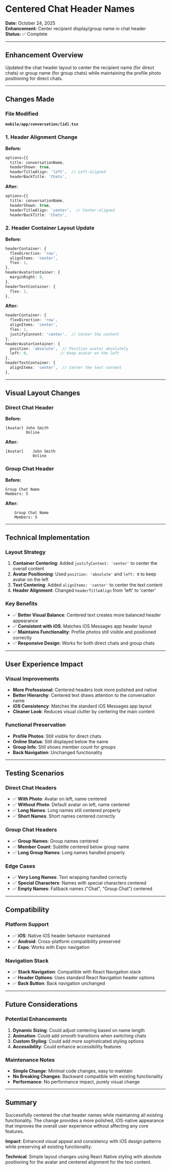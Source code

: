 # Centered Chat Header Names

**Date:** October 24, 2025  
**Enhancement:** Center recipient display/group name in chat header  
**Status:** ✅ Complete

---

## Enhancement Overview

Updated the chat header layout to center the recipient name (for direct chats) or group name (for group chats) while maintaining the profile photo positioning for direct chats.

---

## Changes Made

### File Modified
**`mobile/app/conversation/[id].tsx`**

### 1. Header Alignment Change

**Before:**
```typescript
options={{
  title: conversationName,
  headerShown: true,
  headerTitleAlign: 'left',  // Left-aligned
  headerBackTitle: 'Chats',
```

**After:**
```typescript
options={{
  title: conversationName,
  headerShown: true,
  headerTitleAlign: 'center',  // Center-aligned
  headerBackTitle: 'Chats',
```

### 2. Header Container Layout Update

**Before:**
```typescript
headerContainer: {
  flexDirection: 'row',
  alignItems: 'center',
  flex: 1,
},
headerAvatarContainer: {
  marginRight: 8,
},
headerTextContainer: {
  flex: 1,
},
```

**After:**
```typescript
headerContainer: {
  flexDirection: 'row',
  alignItems: 'center',
  flex: 1,
  justifyContent: 'center',  // Center the content
},
headerAvatarContainer: {
  position: 'absolute',  // Position avatar absolutely
  left: 0,              // Keep avatar on the left
},
headerTextContainer: {
  alignItems: 'center',  // Center the text content
},
```

---

## Visual Layout Changes

### Direct Chat Header
**Before:**
```
[Avatar] John Smith
         Online
```

**After:**
```
[Avatar]    John Smith
            Online
```

### Group Chat Header
**Before:**
```
Group Chat Name
Members: 5
```

**After:**
```
    Group Chat Name
    Members: 5
```

---

## Technical Implementation

### Layout Strategy
1. **Container Centering**: Added `justifyContent: 'center'` to center the overall content
2. **Avatar Positioning**: Used `position: 'absolute'` and `left: 0` to keep avatar on the left
3. **Text Centering**: Added `alignItems: 'center'` to center the text content
4. **Header Alignment**: Changed `headerTitleAlign` from 'left' to 'center'

### Key Benefits
- ✅ **Better Visual Balance**: Centered text creates more balanced header appearance
- ✅ **Consistent with iOS**: Matches iOS Messages app header layout
- ✅ **Maintains Functionality**: Profile photos still visible and positioned correctly
- ✅ **Responsive Design**: Works for both direct chats and group chats

---

## User Experience Impact

### Visual Improvements
- **More Professional**: Centered headers look more polished and native
- **Better Hierarchy**: Centered text draws attention to the conversation name
- **iOS Consistency**: Matches the standard iOS Messages app layout
- **Cleaner Look**: Reduces visual clutter by centering the main content

### Functional Preservation
- **Profile Photos**: Still visible for direct chats
- **Online Status**: Still displayed below the name
- **Group Info**: Still shows member count for groups
- **Back Navigation**: Unchanged functionality

---

## Testing Scenarios

### Direct Chat Headers
- ✅ **With Photo**: Avatar on left, name centered
- ✅ **Without Photo**: Default avatar on left, name centered
- ✅ **Long Names**: Long names still centered properly
- ✅ **Short Names**: Short names centered correctly

### Group Chat Headers
- ✅ **Group Names**: Group names centered
- ✅ **Member Count**: Subtitle centered below group name
- ✅ **Long Group Names**: Long names handled properly

### Edge Cases
- ✅ **Very Long Names**: Text wrapping handled correctly
- ✅ **Special Characters**: Names with special characters centered
- ✅ **Empty Names**: Fallback names ("Chat", "Group Chat") centered

---

## Compatibility

### Platform Support
- ✅ **iOS**: Native iOS header behavior maintained
- ✅ **Android**: Cross-platform compatibility preserved
- ✅ **Expo**: Works with Expo navigation

### Navigation Stack
- ✅ **Stack Navigation**: Compatible with React Navigation stack
- ✅ **Header Options**: Uses standard React Navigation header options
- ✅ **Back Button**: Back navigation unchanged

---

## Future Considerations

### Potential Enhancements
1. **Dynamic Sizing**: Could adjust centering based on name length
2. **Animation**: Could add smooth transitions when switching chats
3. **Custom Styling**: Could add more sophisticated styling options
4. **Accessibility**: Could enhance accessibility features

### Maintenance Notes
- **Simple Change**: Minimal code changes, easy to maintain
- **No Breaking Changes**: Backward compatible with existing functionality
- **Performance**: No performance impact, purely visual change

---

## Summary

Successfully centered the chat header names while maintaining all existing functionality. The change provides a more polished, iOS-native appearance that improves the overall user experience without affecting any core features.

**Impact**: Enhanced visual appeal and consistency with iOS design patterns while preserving all existing functionality.

**Technical**: Simple layout changes using React Native styling with absolute positioning for the avatar and centered alignment for the text content.
